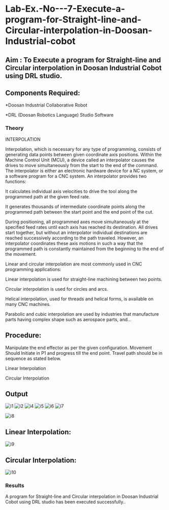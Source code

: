 # Lab-Ex.-No---7-Execute-a-program-for-Straight-line-and-Circular-interpolation-in-Doosan-Industrial-cobot
## Aim : To Execute a program for Straight-line and Circular interpolation in Doosan Industrial Cobot using DRL studio.

## Components Required:

*Doosan Industrial Collaborative Robot

*DRL (Doosan Robotics Language) Studio Software

### Theory 
INTERPOLATION

Interpolation, which is necessary for any type of programming, consists of generating data points between given coordinate axis positions. Within the Machine Control Unit (MCU), a device called an interpolator causes the drives to move simultaneously from the start to the end of the command. The interpolator is either an electronic hardware device for a NC system, or a software program for a CNC system. An interpolator provides two functions:

It calculates individual axis velocities to drive the tool along the programmed path at the given feed rate.

It generates thousands of intermediate coordinate points along the programmed path between the start point and the end point of the cut.

During positioning, all programmed axes move simultaneously at the specified feed rates until each axis has reached its destination. All drives start together, but without an interpolator individual destinations are reached successively according to the path traveled. However, an interpolator coordinates these axis motions in such a way that the programmed path is constantly maintained from the beginning to the end of the movement.

Linear and circular interpolation are most commonly used in CNC programming applications:

Linear interpolation is used for straight-line machining between two points.

Circular interpolation is used for circles and arcs.

Helical interpolation, used for threads and helical forms, is available on many CNC machines.

Parabolic and cubic interpolation are used by industries that manufacture parts having complex shape such as aerospace parts, and...

## Procedure:

Manipulate the end effector as per the given configuration. Movement Should Initiate in P1 and progress till the end point. Travel path should be in sequence as stated below.

Linear Interpolation








Circular Interpolation

## Output
![i1](https://user-images.githubusercontent.com/94508142/176996136-03f31ac8-0fbf-42e4-ba6f-d30102117ee1.png)
![i2](https://user-images.githubusercontent.com/94508142/176996145-d6e5883d-a688-4b2a-9423-937f409072fd.png)
![i4](https://user-images.githubusercontent.com/94508142/176996148-c2054036-4a38-4c27-9cec-6f2c9b3fbe14.png)
![i5](https://user-images.githubusercontent.com/94508142/176996160-b1056f67-d965-400c-b935-9f7aa5197783.png)
![i6](https://user-images.githubusercontent.com/94508142/176996169-8191d7e3-cf8a-4348-b745-c65578e89737.png)
![i7](https://user-images.githubusercontent.com/94508142/176996182-ec8b9287-c0de-4183-ba07-d0b5d2cec621.png)

![i8](https://user-images.githubusercontent.com/94508142/176996186-7e901e7d-91c1-478d-bfcb-ef31f8598c3d.png)
## Linear Interpolation:
![i9](https://user-images.githubusercontent.com/94508142/176996195-93b0249b-08cf-4f9e-a85c-d09cd4ade5ec.png)
## Circular Interpolation:
![i10](https://user-images.githubusercontent.com/94508142/176996202-2b4ad1f2-ab66-41d0-b416-05293a867c38.png)





### Results 
A program for Straight-line and Circular interpolation in Doosan Industrial Cobot using DRL studio has been executed successfully..



 
